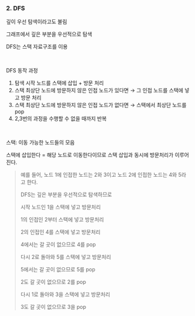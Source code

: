 ### 2. DFS

깊이 우선 탐색이라고도 불림

그래프에서 깊은 부분을 우선적으로 탐색

DFS는 스택 자료구조를 이용

<br>

DFS 동작 과정

1. 탐색 시작 노드를 스택에 삽입 + 방문 처리
2. 스택 최상단 노드에 방문하지 않은 인접 노드가 있다면 → 그 인접 노드를 스택에 넣고 방문 처리
3. 스택 최상단 노드에 방문하지 않은 인접 노드가 없다면 → 스택에서 최상단 노드를 pop
4. 2,3번의 과정을 수행할 수 없을 때까지 반복

<br>

스택: 이동 가능한 노드들의 모음<br>

스택에 삽입한다 = 해당 노드로 이동한다이므로 스택 삽입과 동시에 방문처리가 이루어진다.<br>

> 예를 들어, 노드 1에 인접한 노드는 2와 3이고 노드 2에 인접한 노드는 4와 5라고 한다.<br>
>
> DFS는 깊은 부분을 우선적으로 탐색하므로<br>
>
> 시작 노드인 1을 스택에 넣고 방문처리<br>
>
> 1의 인접인 2부터 스택에 넣고 방문처리<br>
>
> 2의 인접인 4를 스택에 넣고 방문처리<br>
>
> 4에서는 갈 곳이 없으므로 4를 pop<br>
>
> 다시 2로 돌아와 5를 스택에 넣고 방문처리<br>
>
> 5에서는 갈 곳이 없으므로 5를 pop<br>
>
> 2도 갈 곳이 없으므로 2를 pop<br>
>
> 다시 1로 돌아와 3을 스택에 넣고 방문처리<br>
>
> 3도 갈 곳이 없으므로 3을 pop<br>